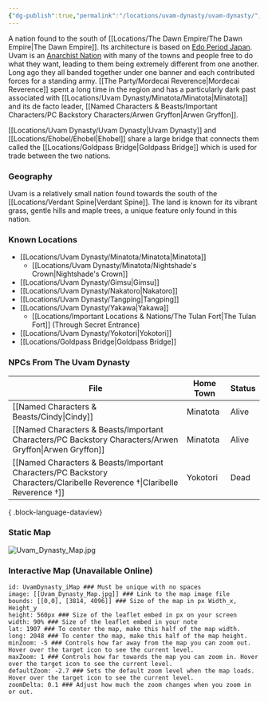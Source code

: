 ```yaml
---
{"dg-publish":true,"permalink":"/locations/uvam-dynasty/uvam-dynasty/","noteIcon":"","created":"2024-03-10T21:05:30.939+00:00","updated":"2024-12-13T22:49:46.262+00:00"}
---
```


A nation found to the south of [[Locations/The Dawn Empire/The Dawn Empire\|The Dawn Empire]]. Its architecture is based on [Edo Period Japan](https://en.wikipedia.org/wiki/Edo_period). Uvam is an [Anarchist Nation](https://en.wikipedia.org/wiki/Anarchy) with many of the towns and people free to do what they want, leading to them being extremely different from one another. Long ago they all banded together under one banner and each contributed forces for a standing army.  [[The Party/Mordecai Reverence\|Mordecai Reverence]] spent a long time in the region and has a particularly dark past associated with [[Locations/Uvam Dynasty/Minatota/Minatota\|Minatota]] and its de facto leader, [[Named Characters & Beasts/Important Characters/PC Backstory Characters/Arwen Gryffon\|Arwen Gryffon]].

[[Locations/Uvam Dynasty/Uvam Dynasty\|Uvam Dynasty]] and [[Locations/Ehobel/Ehobel\|Ehobel]] share a large bridge that connects them called the [[Locations/Goldpass Bridge\|Goldpass Bridge]] which is used for trade between the two nations. 

### Geography
Uvam is a relatively small nation found towards the south of the [[Locations/Verdant Spine\|Verdant Spine]]. The land is known for its vibrant grass, gentle hills and maple trees, a unique feature only found in this nation.

### Known Locations
- [[Locations/Uvam Dynasty/Minatota/Minatota\|Minatota]]
	- [[Locations/Uvam Dynasty/Minatota/Nightshade's Crown\|Nightshade's Crown]]
- [[Locations/Uvam Dynasty/Gimsu\|Gimsu]]
- [[Locations/Uvam Dynasty/Nakatoro\|Nakatoro]]
- [[Locations/Uvam Dynasty/Tangping\|Tangping]]
- [[Locations/Uvam Dynasty/Yakawa\|Yakawa]]
	- [[Locations/Important Locations & Nations/The Tulan Fort\|The Tulan Fort]] (Through Secret Entrance)
- [[Locations/Uvam Dynasty/Yokotori\|Yokotori]]
- [[Locations/Goldpass Bridge\|Goldpass Bridge]]

### NPCs From The Uvam Dynasty
| File                                                                                                                         | Home Town | Status |
| ---------------------------------------------------------------------------------------------------------------------------- | --------- | ------ |
| [[Named Characters & Beasts/Cindy\|Cindy]]                                                                                | Minatota  | Alive  |
| [[Named Characters & Beasts/Important Characters/PC Backstory Characters/Arwen Gryffon\|Arwen Gryffon]]                   | Minatota  | Alive  |
| [[Named Characters & Beasts/Important Characters/PC Backstory Characters/Claribelle Reverence †\|Claribelle Reverence †]] | Yokotori  | Dead   |

{ .block-language-dataview}
### Static Map
![Uvam_Dynasty_Map.jpg](/img/user/Admin/Attachments/Uvam_Dynasty_Map.jpg)

### Interactive Map (Unavailable Online)
``` leaflet
id: UvamDynasty_iMap ### Must be unique with no spaces  
image: [[Uvam_Dynasty_Map.jpg]] ### Link to the map image file  
bounds: [[0,0], [3814, 4096]] ### Size of the map in px Width_x, Height_y  
height: 560px ### Size of the leaflet embed in px on your screen  
width: 90% ### Size of the leaflet embed in your note  
lat: 1907 ### To center the map, make this half of the map width.  
long: 2048 ### To center the map, make this half of the map height.  
minZoom: -5 ### Controls how far away from the map you can zoom out. Hover over the target icon to see the current level.  
maxZoom: 1 ### Controls how far towards the map you can zoom in. Hover over the target icon to see the current level.  
defaultZoom: -2.7 ### Sets the default zoom level when the map loads. Hover over the target icon to see the current level.  
zoomDelta: 0.1 ### Adjust how much the zoom changes when you zoom in or out.
```
